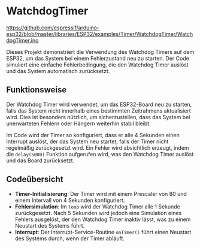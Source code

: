 # WatchdogTimer

https://github.com/espressif/arduino-esp32/blob/master/libraries/ESP32/examples/Timer/WatchdogTimer/WatchdogTimer.ino

Dieses Projekt demonstriert die Verwendung des Watchdog Timers auf dem ESP32, um das System bei einem Fehlerzustand neu zu starten. Der Code simuliert eine einfache Fehlerbedingung, die den Watchdog Timer auslöst und das System automatisch zurücksetzt.

## Funktionsweise

Der Watchdog Timer wird verwendet, um das ESP32-Board neu zu starten, falls das System nicht innerhalb eines bestimmten Zeitrahmens aktualisiert wird. Dies ist besonders nützlich, um sicherzustellen, dass das System bei unerwarteten Fehlern oder Hängern weiterhin stabil bleibt.

Im Code wird der Timer so konfiguriert, dass er alle 4 Sekunden einen Interrupt auslöst, der das System neu startet, falls der Timer nicht regelmäßig zurückgesetzt wird. Ein Fehler wird absichtlich erzeugt, indem die `delay(5000)` Funktion aufgerufen wird, was den Watchdog Timer auslöst und das Board zurücksetzt.

## Codeübersicht

- **Timer-Initialisierung**: Der Timer wird mit einem Prescaler von 80 und einem Intervall von 4 Sekunden konfiguriert.
- **Fehlersimulation**: Im `loop` wird der Watchdog Timer alle 1 Sekunde zurückgesetzt. Nach 5 Sekunden wird jedoch eine Simulation eines Fehlers ausgelöst, der den Watchdog Timer inaktiv lässt, was zu einem Neustart des Systems führt.
- **Interrupt**: Der Interrupt-Service-Routine `onTimer()` führt einen Neustart des Systems durch, wenn der Timer abläuft.

